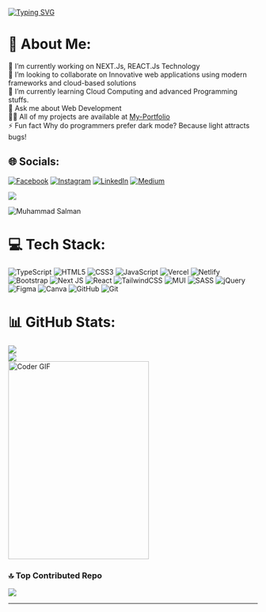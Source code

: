 <a href="https://git.io/typing-svg"><img src="https://readme-typing-svg.demolab.com?font=Fira+Code&weight=600&size=28&duration=2500&pause=1000&center=true&vCenter=true&width=700&lines=Hi%2C+I+am+Muhammad+Salman+%E2%9C%8C" alt="Typing SVG" /></a>


# 💫 About Me:
🔭 I’m currently working on NEXT.Js, REACT.Js Technology
<br>
👯 I’m looking to collaborate on Innovative web applications using modern frameworks and cloud-based solutions
<br>
🌱 I’m currently learning Cloud Computing and advanced Programming stuffs.
<br>
💬 Ask me about Web Development
<br>
👨‍💻 All of my projects are available at [My-Portfolio](https://muhammadsalman-portfolio.vercel.app/) 
<br>
⚡ Fun fact Why do programmers prefer dark mode? Because light attracts bugs!<br>


## 🌐 Socials:
[![Facebook](https://img.shields.io/badge/Facebook-%231877F2.svg?logo=Facebook&logoColor=white)](https://facebook.com/https://web.facebook.com/salmano4/?_rdc=1&_rdr) [![Instagram](https://img.shields.io/badge/Instagram-%23E4405F.svg?logo=Instagram&logoColor=white)](https://instagram.com/https://www.instagram.com/salmanop402/?igsh=mw03mnkwd3zrannhza%3d%3d) [![LinkedIn](https://img.shields.io/badge/LinkedIn-%230077B5.svg?logo=linkedin&logoColor=white)](https://linkedin.com/in/https://www.linkedin.com/in/muhammad-salman-cr7/) [![Medium](https://img.shields.io/badge/Medium-12100E?logo=medium&logoColor=white)](https://medium.com/@https://medium.com/@m.salman07) 

[![](https://visitcount.itsvg.in/api?id=SalmanO7&icon=5&color=11)](https://visitcount.itsvg.in)
<p align="left"> <img src="https://komarev.com/ghpvc/?username=SalmanO7&label=Profile%20views&color=0e75b6&style=flat" alt="Muhammad Salman" /> </p>


# 💻 Tech Stack:
![TypeScript](https://img.shields.io/badge/typescript-%23007ACC.svg?style=for-the-badge&logo=typescript&logoColor=white) ![HTML5](https://img.shields.io/badge/html5-%23E34F26.svg?style=for-the-badge&logo=html5&logoColor=white) ![CSS3](https://img.shields.io/badge/css3-%231572B6.svg?style=for-the-badge&logo=css3&logoColor=white) ![JavaScript](https://img.shields.io/badge/javascript-%23323330.svg?style=for-the-badge&logo=javascript&logoColor=%23F7DF1E) ![Vercel](https://img.shields.io/badge/vercel-%23000000.svg?style=for-the-badge&logo=vercel&logoColor=white) ![Netlify](https://img.shields.io/badge/netlify-%23000000.svg?style=for-the-badge&logo=netlify&logoColor=#00C7B7) ![Bootstrap](https://img.shields.io/badge/bootstrap-%238511FA.svg?style=for-the-badge&logo=bootstrap&logoColor=white) ![Next JS](https://img.shields.io/badge/Next-black?style=for-the-badge&logo=next.js&logoColor=white) ![React](https://img.shields.io/badge/react-%2320232a.svg?style=for-the-badge&logo=react&logoColor=%2361DAFB) ![TailwindCSS](https://img.shields.io/badge/tailwindcss-%2338B2AC.svg?style=for-the-badge&logo=tailwind-css&logoColor=white) ![MUI](https://img.shields.io/badge/MUI-%230081CB.svg?style=for-the-badge&logo=mui&logoColor=white) ![SASS](https://img.shields.io/badge/SASS-hotpink.svg?style=for-the-badge&logo=SASS&logoColor=white) ![jQuery](https://img.shields.io/badge/jquery-%230769AD.svg?style=for-the-badge&logo=jquery&logoColor=white) ![Figma](https://img.shields.io/badge/figma-%23F24E1E.svg?style=for-the-badge&logo=figma&logoColor=white) ![Canva](https://img.shields.io/badge/Canva-%2300C4CC.svg?style=for-the-badge&logo=Canva&logoColor=white) ![GitHub](https://img.shields.io/badge/github-%23121011.svg?style=for-the-badge&logo=github&logoColor=white) ![Git](https://img.shields.io/badge/git-%23F05033.svg?style=for-the-badge&logo=git&logoColor=white)
# 📊 GitHub Stats:
![](https://github-readme-streak-stats.herokuapp.com/?user=SalmanO7&theme=dark&hide_border=false)<br/>
![](https://github-readme-stats.vercel.app/api/top-langs/?username=SalmanO7&theme=dark&hide_border=false&include_all_commits=false&count_private=false&layout=compact)
<br/>
<img alt="Coder GIF" margin=200px height=400 width=75% src="https://cdn.dribbble.com/users/730703/screenshots/6581243/avento.gif" />

### 🔝 Top Contributed Repo
![](https://github-contributor-stats.vercel.app/api?username=SalmanO7&limit=5&theme=dark&combine_all_yearly_contributions=true)

---
